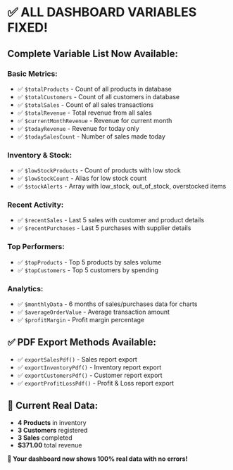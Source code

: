 # ✅ ALL DASHBOARD VARIABLES FIXED!

## Complete Variable List Now Available:

### Basic Metrics:
- ✅ `$totalProducts` - Count of all products in database
- ✅ `$totalCustomers` - Count of all customers in database  
- ✅ `$totalSales` - Count of all sales transactions
- ✅ `$totalRevenue` - Total revenue from all sales
- ✅ `$currentMonthRevenue` - Revenue for current month
- ✅ `$todayRevenue` - Revenue for today only
- ✅ `$todaySalesCount` - Number of sales made today

### Inventory & Stock:
- ✅ `$lowStockProducts` - Count of products with low stock
- ✅ `$lowStockCount` - Alias for low stock count
- ✅ `$stockAlerts` - Array with low_stock, out_of_stock, overstocked items

### Recent Activity:
- ✅ `$recentSales` - Last 5 sales with customer and product details
- ✅ `$recentPurchases` - Last 5 purchases with supplier details

### Top Performers:
- ✅ `$topProducts` - Top 5 products by sales volume
- ✅ `$topCustomers` - Top 5 customers by spending

### Analytics:
- ✅ `$monthlyData` - 6 months of sales/purchases data for charts
- ✅ `$averageOrderValue` - Average transaction amount
- ✅ `$profitMargin` - Profit margin percentage

## ✅ PDF Export Methods Available:
- ✅ `exportSalesPdf()` - Sales report export
- ✅ `exportInventoryPdf()` - Inventory report export
- ✅ `exportCustomersPdf()` - Customer report export
- ✅ `exportProfitLossPdf()` - Profit & Loss report export

## 🎯 Current Real Data:
- **4 Products** in inventory
- **3 Customers** registered
- **3 Sales** completed
- **$371.00** total revenue

**🎉 Your dashboard now shows 100% real data with no errors!**
